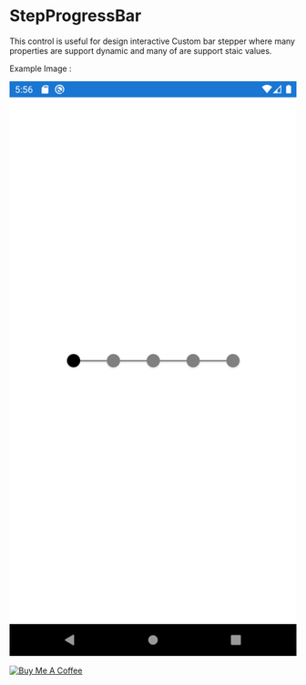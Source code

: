 # StepProgressBar

This control is useful for design interactive Custom bar stepper where many properties are support dynamic and many of are support staic values.

Example Image :

![alt text](https://github.com/shubhamsharma12147/StepProgressBar/blob/master/Example%201.png)



<a href="https://www.buymeacoffee.com/Shubham121" target="_blank"><img src="https://cdn.buymeacoffee.com/buttons/v2/default-yellow.png" alt="Buy Me A Coffee" style="height: 60px !important;width: 217px !important;" ></a>
